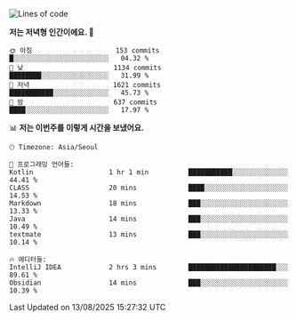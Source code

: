   <!--START_SECTION:waka-->
![Lines of code](https://img.shields.io/badge/%EC%A0%80%EB%8A%94%20%EC%97%AC%ED%83%9C%EA%B9%8C%EC%A7%80%20-1.9%20million%20%EC%A4%84%EC%9D%98%20%EC%BD%94%EB%93%9C%EB%A5%BC%20%EC%9E%91%EC%84%B1%ED%96%88%EC%96%B4%EC%9A%94.-blue)

**저는 저녁형 인간이에요. 🦉** 

```text
🌞 아침                     153 commits         █░░░░░░░░░░░░░░░░░░░░░░░░   04.32 % 
🌆 낮　                     1134 commits        ████████░░░░░░░░░░░░░░░░░   31.99 % 
🌃 저녁                     1621 commits        ███████████░░░░░░░░░░░░░░   45.73 % 
🌙 밤　                     637 commits         ████░░░░░░░░░░░░░░░░░░░░░   17.97 % 
```


📊 **저는 이번주를 이렇게 시간을 보냈어요.** 

```text
🕑︎ Timezone: Asia/Seoul

💬 프로그래밍 언어들: 
Kotlin                   1 hr 1 min          ███████████░░░░░░░░░░░░░░   44.41 % 
CLASS                    20 mins             ████░░░░░░░░░░░░░░░░░░░░░   14.53 % 
Markdown                 18 mins             ███░░░░░░░░░░░░░░░░░░░░░░   13.33 % 
Java                     14 mins             ███░░░░░░░░░░░░░░░░░░░░░░   10.49 % 
textmate                 13 mins             ███░░░░░░░░░░░░░░░░░░░░░░   10.14 % 

🔥 에디터들: 
IntelliJ IDEA            2 hrs 3 mins        ██████████████████████░░░   89.61 % 
Obsidian                 14 mins             ███░░░░░░░░░░░░░░░░░░░░░░   10.39 % 
```


 Last Updated on 13/08/2025 15:27:32 UTC
<!--END_SECTION:waka-->
